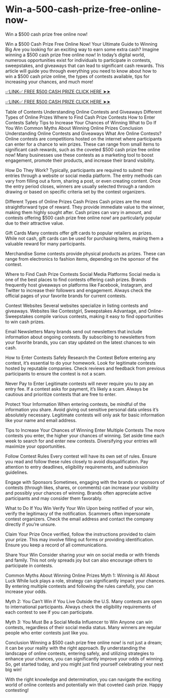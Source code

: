 # Win-a-500-cash-prize-free-online-now-
Win a $500 cash prize free online now!

Win a $500 Cash Prize Free Online Now! Your Ultimate Guide to Winning Big
Are you looking for an exciting way to earn some extra cash? Imagine winning a $500 cash prize free online now! In today’s digital world, numerous opportunities exist for individuals to participate in contests, sweepstakes, and giveaways that can lead to significant cash rewards. This article will guide you through everything you need to know about how to win a $500 cash prize online, the types of contests available, tips for increasing your chances, and much more!


[✅LINK✅ FREE $500 CASH PRIZE CLICK HERE ➤➤](https://tinyurl.com/3tvxhzzs)

[✅LINK✅ FREE $500 CASH PRIZE CLICK HERE ➤➤](https://tinyurl.com/3tvxhzzs)

Table of Contents
Understanding Online Contests and Giveaways
Different Types of Online Prizes
Where to Find Cash Prize Contests
How to Enter Contests Safely
Tips to Increase Your Chances of Winning
What to Do If You Win
Common Myths About Winning Online Prizes
Conclusion
Understanding Online Contests and Giveaways
What Are Online Contests?
Online contests are competitions hosted on the internet where participants can enter for a chance to win prizes. These can range from small items to significant cash rewards, such as the coveted $500 cash prize free online now! Many businesses use these contests as a marketing tool to boost engagement, promote their products, and increase their brand visibility.

How Do They Work?
Typically, participants are required to submit their entries through a website or social media platform. The entry methods can vary from filling out a form, sharing a post, or even creating content. Once the entry period closes, winners are usually selected through a random drawing or based on specific criteria set by the contest organizers.

Different Types of Online Prizes
Cash Prizes
Cash prizes are the most straightforward type of reward. They provide immediate value to the winner, making them highly sought after. Cash prizes can vary in amount, and contests offering $500 cash prize free online now! are particularly popular due to their attractive value.

Gift Cards
Many contests offer gift cards to popular retailers as prizes. While not cash, gift cards can be used for purchasing items, making them a valuable reward for many participants.

Merchandise
Some contests provide physical products as prizes. These can range from electronics to fashion items, depending on the sponsor of the contest.

Where to Find Cash Prize Contests
Social Media Platforms
Social media is one of the best places to find contests offering cash prizes. Brands frequently host giveaways on platforms like Facebook, Instagram, and Twitter to increase their followers and engagement. Always check the official pages of your favorite brands for current contests.

Contest Websites
Several websites specialize in listing contests and giveaways. Websites like Contestgirl, Sweepstakes Advantage, and Online-Sweepstakes compile various contests, making it easy to find opportunities to win cash prizes.

Email Newsletters
Many brands send out newsletters that include information about ongoing contests. By subscribing to newsletters from your favorite brands, you can stay updated on the latest chances to win cash.

How to Enter Contests Safely
Research the Contest
Before entering any contest, it’s essential to do your homework. Look for legitimate contests hosted by reputable companies. Check reviews and feedback from previous participants to ensure the contest is not a scam.

Never Pay to Enter
Legitimate contests will never require you to pay an entry fee. If a contest asks for payment, it’s likely a scam. Always be cautious and prioritize contests that are free to enter.

Protect Your Information
When entering contests, be mindful of the information you share. Avoid giving out sensitive personal data unless it’s absolutely necessary. Legitimate contests will only ask for basic information like your name and email address.

Tips to Increase Your Chances of Winning
Enter Multiple Contests
The more contests you enter, the higher your chances of winning. Set aside time each week to search for and enter new contests. Diversifying your entries will maximize your opportunities.

Follow Contest Rules
Every contest will have its own set of rules. Ensure you read and follow these rules closely to avoid disqualification. Pay attention to entry deadlines, eligibility requirements, and submission guidelines.

Engage with Sponsors
Sometimes, engaging with the brands or sponsors of contests (through likes, shares, or comments) can increase your visibility and possibly your chances of winning. Brands often appreciate active participants and may consider them favorably.

What to Do If You Win
Verify Your Win
Upon being notified of your win, verify the legitimacy of the notification. Scammers often impersonate contest organizers. Check the email address and contact the company directly if you’re unsure.

Claim Your Prize
Once verified, follow the instructions provided to claim your prize. This may involve filling out forms or providing identification. Ensure you keep a record of all communications.

Share Your Win
Consider sharing your win on social media or with friends and family. This not only spreads joy but can also encourage others to participate in contests.

Common Myths About Winning Online Prizes
Myth 1: Winning is All About Luck
While luck plays a role, strategy can significantly impact your chances. By entering multiple contests and following the rules carefully, you can increase your odds.

Myth 2: You Can’t Win if You Live Outside the U.S.
Many contests are open to international participants. Always check the eligibility requirements of each contest to see if you can participate.

Myth 3: You Must Be a Social Media Influencer to Win
Anyone can win contests, regardless of their social media status. Many winners are regular people who enter contests just like you.

Conclusion
Winning a $500 cash prize free online now! is not just a dream; it can be your reality with the right approach. By understanding the landscape of online contests, entering safely, and utilizing strategies to enhance your chances, you can significantly improve your odds of winning. So, get started today, and you might just find yourself celebrating your next big win!

With the right knowledge and determination, you can navigate the exciting world of online contests and potentially win that coveted cash prize. Happy contesting!
